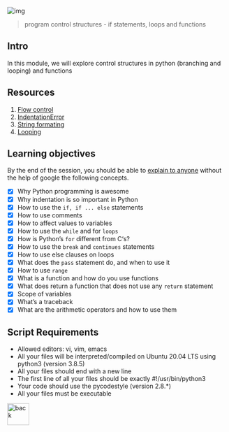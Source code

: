 ![img](https://assets.imaginablefutures.com/media/images/ALX_Logo.max-200x150.png)

> program control structures - if statements, loops and functions 

## Intro 
In this module, we will explore control structures in python (branching and looping) and functions 

## Resources 
1. [Flow control](https://docs.python.org/3/tutorial/controlflow.html)
2. [IndentationError](https://www.youtube.com/watch?v=1QXOd2ZQs-Q)
3. [String formating](https://www.digitalocean.com/community/tutorials/how-to-use-string-formatters-in-python-3)
4. [Looping](https://www.youtube.com/watch?v=swQEbZ6ez1I&list=PLGLfVvz_LVvTn3cK5e6LjhgGiSeVlIRwt&index=2)

## Learning objectives
By the end of the session, you should be able to [explain to anyone](https://fs.blog/feynman-learning-technique/) without the help of google the following concepts.

* [X] Why Python programming is awesome
* [X] Why indentation is so important in Python
* [X] How to use the ```if, if ... else``` statements
* [X] How to use comments
* [X] How to affect values to variables
* [X] How to use the ```while``` and for ```loops```
* [X] How is Python’s ```for``` different from C‘s?
* [X] How to use the ```break``` and ```continues``` statements
* [X] How to use else clauses on loops
* [X] What does the ```pass``` statement do, and when to use it
* [X] How to use ```range```
* [X] What is a function and how do you use functions
* [X] What does return a function that does not use any ```return``` statement
* [X] Scope of variables
* [X] What’s a traceback
* [X] What are the arithmetic operators and how to use them

## Script Requirements 
* Allowed editors: vi, vim, emacs
* All your files will be interpreted/compiled on Ubuntu 20.04 LTS using python3 (version 3.8.5)
* All your files should end with a new line
* The first line of all your files should be exactly #!/usr/bin/python3
* Your code should use the pycodestyle (version 2.8.*)
* All your files must be executable

<a href="../0x00-python-hello_world"><img src="https://www.svgrepo.com/show/94045/back.svg" alt="back" width="50px"></a>
